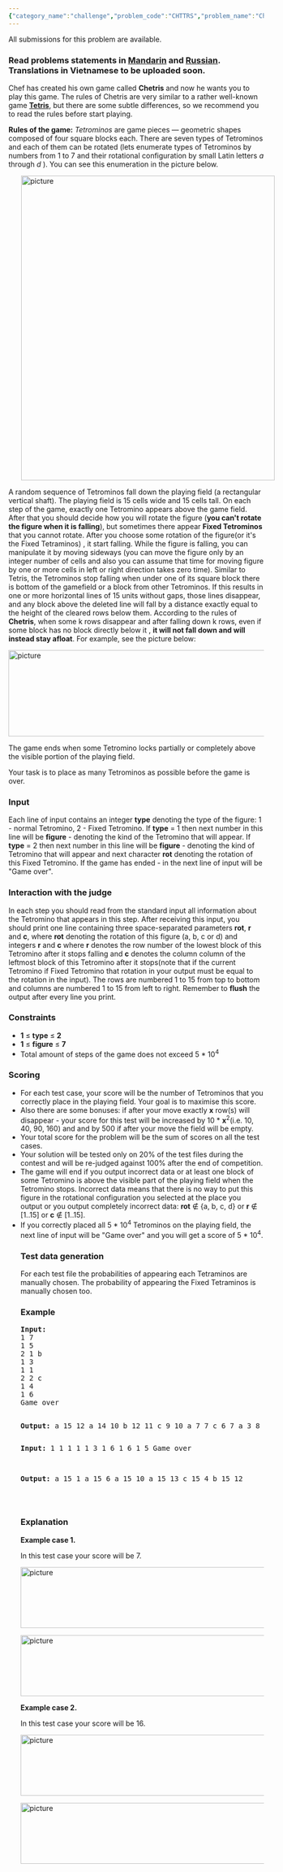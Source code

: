 ```yaml
---
{"category_name":"challenge","problem_code":"CHTTRS","problem_name":"Chef and Chetris","languages_supported":{"0":"C","1":"CPP14","2":"JAVA","3":"PYTH","4":"PYTH 3.5","5":"PYPY","6":"CS2","7":"PAS fpc","8":"PAS gpc","9":"RUBY","10":"PHP","11":"GO","12":"NODEJS","13":"HASK","14":"SCALA","15":"D","16":"PERL","17":"FORT","18":"WSPC","19":"ADA","20":"CAML","21":"ICK","22":"BF","23":"ASM","24":"CLPS","25":"PRLG","26":"ICON","27":"SCM qobi","28":"PIKE","29":"ST","30":"NICE","31":"LUA","32":"BASH","33":"NEM","34":"LISP sbcl","35":"LISP clisp","36":"SCM guile","37":"JS","38":"ERL","39":"TCL","40":"PERL6","41":"TEXT","42":"SCM chicken","43":"CLOJ","44":"FS"},"max_timelimit":5,"source_sizelimit":50000,"problem_author":"antoniuk1","problem_tester":"kevinsogo","date_added":"4-08-2015","tags":{"0":"antoniuk1","1":"challenge","2":"sept15"},"editorial_url":"http://discuss.codechef.com/problems/CHTTRS","time":{"view_start_date":1442223000,"submit_start_date":1442223000,"visible_start_date":1442223000,"end_date":1735669800},"is_direct_submittable":false,"layout":"problem"}
---
```

<span class="solution-visible-txt">All submissions for this problem are available.</span><h3> Read problems statements in <a target="_blank" href="http://www.codechef.com/download/translated/SEPT15/mandarin/CHTTRS.pdf">Mandarin</a> and <a target="_blank" href="http://www.codechef.com/download/translated/SEPT15/russian/CHTTRS.pdf">Russian</a>. Translations in Vietnamese to be uploaded soon.</h3>
<p>Chef has created his own game called <b>Chetris</b> and now he wants you to play this game. The rules of Chetris are very similar to a rather well-known game <a href="https://en.wikipedia.org/wiki/Tetris"><b>Tetris</b></a>, but there are some subtle differences, so we recommend you to read the rules before start playing.</p>
<p><b>Rules of the game:</b> <em>Tetrominos</em> are game pieces — geometric shapes composed of four square blocks each. There are seven types of Tetrominos and each of them can be rotated (lets enumerate types of Tetrominos by numbers from 1 to 7 and their rotational configuration by small Latin letters <em>a</em> through <em>d</em> ). You can see this enumeration in the picture below.</p>
<p><img src="https://s3.amazonaws.com/codechef_shared/download/SEPT15/CHTTRS1.jpg" alt="picture" width = "500" height = "600" hspace = "25" /></p>
<p>A random sequence of Tetrominos fall down the playing field (a rectangular vertical shaft). The playing field is 15 cells wide and 15 cells tall. On each step of the game, exactly one Tetromino appears above the game field. After that you should decide how you will rotate the figure (<b>you can't rotate the figure when it is falling</b>), but sometimes there appear <b> Fixed Tetrominos</b> that you cannot rotate. After you choose some rotation of the figure(or it's the Fixed Tetraminos) , it start falling. While the figure is falling, you can manipulate it by moving sideways (you can move the figure only by an integer number of cells and also you can assume that time for moving figure by one or more cells in left or right direction takes zero time). Similar to Tetris, the Tetrominos stop falling when under one of its square block there is bottom of the gamefield or a block from other Tetrominos. If this results in one or more horizontal lines of 15 units without gaps, those lines disappear, and any block above the deleted line will fall by a distance exactly equal to the height of the cleared rows below them. According to the rules of <b>Chetris</b>, when some k rows disappear and after falling down k rows, even if some block has no block directly below it , <b>it will not fall down and will instead stay afloat</b>. For example, see the picture below:</p>
<p><img src="https://s3.amazonaws.com/codechef_shared/download/SEPT15/CHTTRS2.jpg" alt="picture" width = "550" height = "170" /></p>
<p>The game ends when some Tetromino locks partially or completely above the visible portion of the playing field.</p>
<p>Your task is to place as many Tetrominos as possible before the game is over.</p>
<h3>Input</h3>
<p>Each line of input contains an integer <b>type</b> denoting the type of the figure: 1 - normal Tetromino, 2 - Fixed Tetromino.  If <b>type</b> = 1 then next number in this line will be <b>figure</b> -  denoting the kind of the Tetromino that will appear. If <b>type</b> = 2 then next number in this line will be <b>figure</b> -  denoting the kind of Tetromino that will appear and next character <b>rot</b> denoting the rotation of this Fixed Tetromino. If the game has ended - in the next line of input will be "Game over". </p>
<h3>Interaction with the judge</h3>
<p>In each step you should read from the standard input all information about the Tetromino that appears in this step. After receiving this input, you should print one line containing three space-separated parameters <b>rot</b>, <b>r</b> and <b>c</b>, where <b>rot</b> denoting the rotation of this figure (a, b, c or d) and integers <b>r</b> and  <b>c</b> where <b>r</b> denotes the row number of the lowest block of this Tetromino after it stops falling and <b>c</b> denotes the column column of the leftmost block of this Tetromino after it stops(note that if the current Tetromino if Fixed Tetromino that rotation in your output must be equal to the rotation in the input). The rows are numbered 1 to 15 from top to bottom and columns are numbered 1 to 15 from left to right. Remember to <b>flush</b> the output after every line you print.</p>
<h3>Constraints</h3>
<ul>
<li><b>1</b> ≤ <b>type</b> ≤ <b>2</b></li>
<li><b>1</b> ≤ <b>figure</b> ≤ <b>7</b></li>
<li>Total amount of steps of the game does not exceed 5 * 10<sup>4</sup> </li>
</ul>
<h3>Scoring</h3>
<ul>
<li>For each test case, your score will be the number of Tetrominos that you correctly place in the playing field. Your goal is to maximise this score.</li>
<li>Also there are some bonuses: if after your move exactly <b>x</b> row(s) will disappear - your score for this test will be increased by 10 * <b>x</b><sup>2</sup>(i.e. 10, 40, 90, 160) and and by 500 if after your move the field will be empty. </li>
<li>Your total score for the problem will be the sum of scores on all the test cases.</li>
<li>Your solution will be tested only on 20% of the test files during the contest and will be re-judged against 100% after the end of competition.</li>
<li>The game will end if you output incorrect data or at least one block of some Tetromino is above the visible part of the playing field when the Tetromino stops. Incorrect data means that there is no way to put this figure in the rotational configuration you selected at the place you output or you output completely incorrect data: <b>rot</b> ∉ {a, b, c, d} or <b>r</b> ∉ [1..15] or <b>c</b> ∉ [1..15].</li>
<li>If you correctly placed all 5 * 10<sup>4</sup> Tetrominos on the playing field, the next line of input will be "Game over" and you will get a score of 5 * 10<sup>4</sup>.</li>
<h3>Test data generation</h3>
<p>For each test file the probabilities of appearing each Tetraminos are manually chosen. The probability of appearing the Fixed Tetraminos is manually chosen too.</p>
<h3>Example</h3>
<pre><b>Input:</b>
1 7
1 5
2 1 b
1 3
1 1
2 2 c
1 4
1 6 
Game over

<b>Output:</b>
a 15 12
a 14 10
b 12 11
c 9 10
a 7 7
c 6 7
a 3 8
a 1 6
</pre><pre><b>Input:</b>
1 1
1 1
1 3
1 6
1 6
1 5
Game over

<b>Output:</b>
a 15 1
a 15 6
a 15 10
a 15 13
c 15 4
b 15 12

</pre><h3>Explanation</h3>
<p><b>Example case 1.</b> </p>
<p>In this test case your score will be 7.</p>
<p><img src="https://s3.amazonaws.com/codechef_shared/download/SEPT15/CHTTRS3.jpg" alt="picture" width = "550" height = "120" /></p>
<p><img src="https://s3.amazonaws.com/codechef_shared/download/SEPT15/CHTTRS4.jpg" alt="picture" width = "550" height = "120" /></p>
<p><b>Example case 2.</b> </p>
<p>In this test case your score will be 16.</p>
<p><img src="https://s3.amazonaws.com/codechef_shared/download/SEPT15/CHTTRS5.jpg" alt="picture" width = "550" height = "120" /></p>
<p><img src="https://s3.amazonaws.com/codechef_shared/download/SEPT15/CHTTRS6.jpg" alt="picture" width = "550" height = "120" /></p>
</ul>
